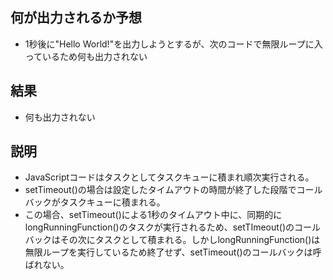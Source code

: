 ## 何が出力されるか予想

- 1秒後に"Hello World!"を出力しようとするが、次のコードで無限ループに入っているため何も出力されない

## 結果

- 何も出力されない

## 説明

- JavaScriptコードはタスクとしてタスクキューに積まれ順次実行される。
- setTimeout()の場合は設定したタイムアウトの時間が終了した段階でコールバックがタスクキューに積まれる。
- この場合、setTimeout()による1秒のタイムアウト中に、同期的にlongRunningFunction()のタスクが実行されるため、setTImeout()のコールバックはその次にタスクとして積まれる。しかしlongRunningFunction()は無限ループを実行しているため終了せず、setTimeout()のコールバックは呼ばれない。

